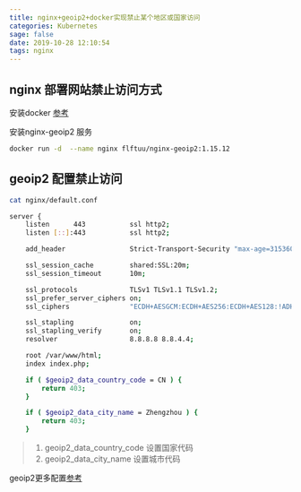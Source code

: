 ```yaml
---
title: nginx+geoip2+docker实现禁止某个地区或国家访问
categories: Kubernetes
sage: false
date: 2019-10-28 12:10:54
tags: nginx
---
```


<amp-auto-ads type="adsense" data-ad-client="ca-pub-5216394795966395"></amp-auto-ads>

## nginx 部署网站禁止访问方式

安装docker [参考](https://www.flftuu.com/2019/05/10/debian9-8-docker-ce/)

安装nginx-geoip2 服务

```bash
docker run -d  --name nginx flftuu/nginx-geoip2:1.15.12

```

<!-- more -->

## geoip2 配置禁止访问

```bash
cat nginx/default.conf

server {
    listen      443           ssl http2;
    listen [::]:443           ssl http2;

    add_header                Strict-Transport-Security "max-age=31536000" always;

    ssl_session_cache         shared:SSL:20m;
    ssl_session_timeout       10m;

    ssl_protocols             TLSv1 TLSv1.1 TLSv1.2;
    ssl_prefer_server_ciphers on;
    ssl_ciphers               "ECDH+AESGCM:ECDH+AES256:ECDH+AES128:!ADH:!AECDH:!MD5;";

    ssl_stapling              on;
    ssl_stapling_verify       on;
    resolver                  8.8.8.8 8.8.4.4;

    root /var/www/html;
    index index.php;

    if ( $geoip2_data_country_code = CN ) {
        return 403;
    }

    if ( $geoip2_data_city_name = Zhengzhou ) {
        return 403;
    }


```

>1. geoip2_data_country_code 设置国家代码
>2. geoip2_data_city_name 设置城市代码

geoip2更多配置[参考](https://dev.maxmind.com/geoip/geoip2/geolite2/)
